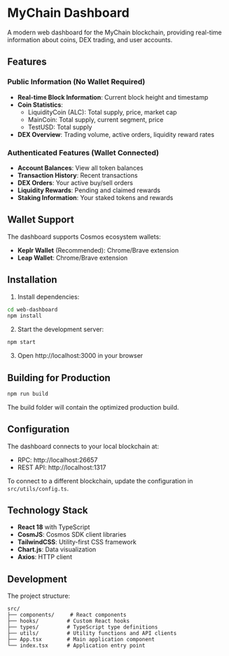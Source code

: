 # MyChain Dashboard

A modern web dashboard for the MyChain blockchain, providing real-time information about coins, DEX trading, and user accounts.

## Features

### Public Information (No Wallet Required)
- **Real-time Block Information**: Current block height and timestamp
- **Coin Statistics**: 
  - LiquidityCoin (ALC): Total supply, price, market cap
  - MainCoin: Total supply, current segment, price
  - TestUSD: Total supply
- **DEX Overview**: Trading volume, active orders, liquidity reward rates

### Authenticated Features (Wallet Connected)
- **Account Balances**: View all token balances
- **Transaction History**: Recent transactions
- **DEX Orders**: Your active buy/sell orders
- **Liquidity Rewards**: Pending and claimed rewards
- **Staking Information**: Your staked tokens and rewards

## Wallet Support

The dashboard supports Cosmos ecosystem wallets:
- **Keplr Wallet** (Recommended): Chrome/Brave extension
- **Leap Wallet**: Chrome/Brave extension

## Installation

1. Install dependencies:
```bash
cd web-dashboard
npm install
```

2. Start the development server:
```bash
npm start
```

3. Open http://localhost:3000 in your browser

## Building for Production

```bash
npm run build
```

The build folder will contain the optimized production build.

## Configuration

The dashboard connects to your local blockchain at:
- RPC: http://localhost:26657
- REST API: http://localhost:1317

To connect to a different blockchain, update the configuration in `src/utils/config.ts`.

## Technology Stack

- **React 18** with TypeScript
- **CosmJS**: Cosmos SDK client libraries
- **TailwindCSS**: Utility-first CSS framework
- **Chart.js**: Data visualization
- **Axios**: HTTP client

## Development

The project structure:
```
src/
├── components/     # React components
├── hooks/         # Custom React hooks
├── types/         # TypeScript type definitions
├── utils/         # Utility functions and API clients
├── App.tsx        # Main application component
└── index.tsx      # Application entry point
```